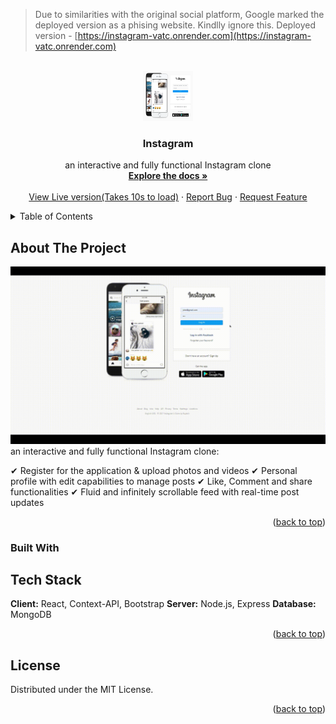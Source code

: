 > Due to similarities with the original social platform, Google marked the deployed version as a phising website. Kindlly ignore this.
> Deployed version - [https://instagram-vatc.onrender.com](https://instagram-vatc.onrender.com)

<!-- PROJECT LOGO -->
<br />
<div align="center">
  <a href="https://github.com/thetechgeeek/Instagram">
    <img src="logo_instagram.jpg" alt="Logo" width="80" height="80">
  </a>

<h3 align="center">Instagram</h3>

  <p align="center">
    an interactive and fully functional Instagram clone
    <br />
    <a href="https://github.com/thetechgeeek/Instagram"><strong>Explore the docs »</strong></a>
    <br />
    <br />
    <a href="https://rejuvenate0.herokuapp.com/">View Live version(Takes 10s to load)</a>
    ·
    <a href="https://github.com/thetechgeeek/Instagram/issues">Report Bug</a>
    ·
    <a href="https://github.com/thetechgeeek/Instagram/issues">Request Feature</a>
  </p>
</div>



<!-- TABLE OF CONTENTS -->
<details>
  <summary>Table of Contents</summary>
  <ol>
    <li>
      <a href="#about-the-project">About The Project</a>
      <ul>
        <li><a href="#built-with">Built With</a></li>
      </ul>
    </li>
    <li><a href="#license">License</a></li>
  </ol>
</details>



<!-- ABOUT THE PROJECT -->
## About The Project

[![Product Name Screen Shot][product-screenshot]](https://instagram000.herokuapp.com/)
an interactive and fully functional Instagram clone:

✔ Register for the application & upload photos and videos
✔ Personal profile with edit capabilities to manage posts
✔ Like, Comment and share functionalities
✔ Fluid and infinitely scrollable feed with real-time post updates

<p align="right">(<a href="#top">back to top</a>)</p>



### Built With

## Tech Stack

**Client:** React, Context-API, Bootstrap
**Server:** Node.js, Express
**Database:** MongoDB

<p align="right">(<a href="#top">back to top</a>)</p>

<!-- LICENSE -->
## License

Distributed under the MIT License.

<p align="right">(<a href="#top">back to top</a>)</p>


<!-- MARKDOWN LINKS & IMAGES -->
[product-screenshot]: main_instagram.gif
